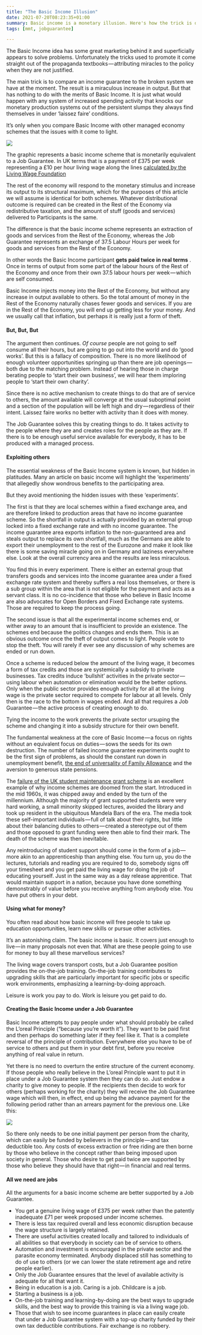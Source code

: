 ```yaml
---
title: "The Basic Income Illusion"
date: 2021-07-20T08:23:35+01:00
summary: Basic income is a monetary illusion. Here's how the trick is done and why it always fails.
tags: [mmt, jobguarantee]

---
```

The Basic Income idea has some great marketing behind it and superficially appears to solve problems. Unfortunately the tricks used to promote it come straight out of the propaganda textbooks — attributing miracles to the policy when they are not justified.

The main trick is to compare an income guarantee to the broken system we have at the moment. The result is a miraculous increase in output. But that has nothing to do with the merits of Basic Income. It is just what would happen with any system of increased spending activity that knocks our monetary production systems out of the persistent slumps they always find themselves in under ‘laissez faire’ conditions.

It’s only when you compare Basic Income with other managed economy schemes that the issues with it come to light.

![](https://cdn-images-1.medium.com/max/800/1*NSJ_KX4l0PhlacWsCyUcCQ.gif)

The graphic represents a basic income scheme that is monetarily equivalent to a Job Guarantee. In UK terms that is a payment of £375 per week representing a £10 per hour living wage along the lines [calculated by the Living Wage Foundation](http://www.livingwage.org.uk/what-living-wage-annual-salary)

The rest of the economy will respond to the monetary stimulus and increase its output to its structural maximum, which for the purposes of this article we will assume is identical for both schemes. Whatever distributional outcome is required can be created in the Rest of the Economy via redistributive taxation, and the amount of stuff (goods and services) delivered to Participants is the same.

The difference is that the basic income scheme represents an extraction of goods and services from the Rest of the Economy, whereas the Job Guarantee represents an exchange of 37.5 Labour Hours per week for goods and services from the Rest of the Economy.

In other words the Basic Income participant **gets paid twice in real terms** . Once in terms of output from some part of the labour hours of the Rest of the Economy and once from their own 37.5 labour hours per week — which are self consumed.

Basic Income injects money into the Rest of the Economy, but without any increase in output available to others. So the total amount of money in the Rest of the Economy naturally chases fewer goods and services. If you are in the Rest of the Economy, you will end up getting less for your money. And we usually call that inflation, but perhaps it is really just a form of theft.

#### But, But, But

The argument then continues. _Of course_ people are not going to self consume all their hours, but are going to go out into the world and do ‘good works’. But this is a fallacy of composition. There is no more likelihood of enough volunteer opportunities springing up than there are job openings — both due to the matching problem. Instead of hearing those in charge berating people to ‘start their own business’, we will hear them imploring people to ‘start their own charity’.

Since there is no active mechanism to create things to do that are of service to others, the amount available will converge at the usual suboptimal point and a section of the population will be left high and dry — regardless of their intent. Laissez faire works no better with activity than it does with money.

The Job Guarantee solves this by creating things to do. It takes activity to the people where they are and creates roles for the people as they are. If there is to be enough useful service available for everybody, it has to be produced with a managed process.

#### Exploiting others

The essential weakness of the Basic Income system is known, but hidden in platitudes. Many an article on basic income will highlight the ‘experiments’ that allegedly show wondrous benefits to the participating area.

But they avoid mentioning the hidden issues with these ‘experiments’.

The first is that they are local schemes within a fixed exchange area, and are therefore linked to production areas that have no income guarantee scheme. So the shortfall in output is actually provided by an external group locked into a fixed exchange rate and with no income guarantee. The income guarantee area exports inflation to the non-guaranteed area and steals output to replace its own shortfall, much as the Germans are able to export their unemployment to the rest of the Eurozone and make it look like there is some saving miracle going on in Germany and laziness everywhere else. Look at the overall currency area and the results are less miraculous.

You find this in every experiment. There is either an external group that transfers goods and services into the income guarantee area under a fixed exchange rate system and thereby suffers a real loss themselves, or there is a sub group within the area that is not eligible for the payment and acts as a servant class. It is no co-incidence that those who believe in Basic Income are also advocates for Open Borders and Fixed Exchange rate systems. Those are required to keep the process going.

The second issue is that all the experimental income schemes end, or wither away to an amount that is insufficient to provide an existence. The schemes end because the politics changes and ends them. This is an obvious outcome once the theft of output comes to light. People vote to stop the theft. You will rarely if ever see any discussion of why schemes are ended or run down.

Once a scheme is reduced below the amount of the living wage, it becomes a form of tax credits and those are systemically a subsidy to private businesses. Tax credits induce ‘bullshit’ activities in the private sector — using labour when automation or elimination would be the better options. Only when the public sector provides enough activity for all at the living wage is the private sector required to compete for labour at all levels. Only then is the race to the bottom in wages ended. And all that requires a Job Guarantee — the active process of creating enough to do.

Tying the income to the work prevents the private sector ursuping the scheme and changing it into a subsidy structure for their own benefit.

The fundamental weakness at the core of Basic Income — a focus on rights without an equivalent focus on duties — sows the seeds for its own destruction. The number of failed income guarantee experiments ought to be the first sign of problems, as should the constant run down in unemployment benefit, [the end of universality of Family Allowance](https://medium.com/@cerce123/what-happened-to-the-basic-income-for-children-ea7fdae58592#.a2p4u97j9) and the aversion to generous state pensions.

The [failure of the UK student maintenance grant scheme](https://medium.com/@cerce123/remember-when-knowledge-was-free-c23ac3cef5b#.bklozpgqd) is an excellent example of why income schemes are doomed from the start. Introduced in the mid 1960s, it was chipped away and ended by the turn of the millennium. Although the majority of grant supported students were very hard working, a small minority skipped lectures, avoided the library and took up resident in the ubiquitous Mandela Bars of the era. The media took these self-important individuals — full of talk about their rights, but little about their balancing duties to others — created a stereotype out of them and those opposed to grant funding were then able to find their mark. The death of the scheme was then inevitable.

Any reintroducing of student support should come in the form of a job — more akin to an apprenticeship than anything else. You turn up, you do the lectures, tutorials and reading you are required to do, somebody signs off your timesheet and you get paid the living wage for doing the job of educating yourself. Just in the same way as a day release apprentice. That would maintain support in a nation, because you have done something demonstrably of value before you receive anything from anybody else. You have put others in your debt.

#### Using what for money?

You often read about how basic income will free people to take up education opportunities, learn new skills or pursue other activities.

It’s an astonishing claim. The basic income is basic. It covers just enough to live — in many proposals not even that. What are these people going to use for money to buy all these marvellous services?

The living wage covers transport costs, but a Job Guarantee position provides the on-the-job training. On-the-job training contributes to upgrading skills that are particularly important for specific jobs or specific work environments, emphasizing a learning-by-doing approach.

Leisure is work you pay to do. Work is leisure you get paid to do.

#### Creating the Basic Income under a Job Guarantee

Basic Income attempts to pay people under what should probably be called the L’oreal Principle (“because you’re worth it”). They want to be paid first and then perhaps do something later if they feel like it. That is a complete reversal of the principle of contribution. Everywhere else you have to be of service to others and put them in your debt first, before you receive anything of real value in return.

Yet there is no need to overturn the entire structure of the current economy. If those people who really believe in the L’oreal Principle want to put it in place under a Job Guarantee system then they can do so. Just endow a charity to give money to people. If the recipients then decide to work for others (perhaps working for the charity) they will receive the Job Guarantee wage which will then, in effect, end up being the advance payment for the following period rather than an arrears payment for the previous one. Like this:

![](https://cdn-images-1.medium.com/max/800/1*_jtDT2zFWlz3EvJiDP-qRA.png)

So there only needs to be one initial payment per person from the charity, which can easily be funded by believers in the principle — and tax deductible too. Any costs of excess extraction or free riding are then borne by those who believe in the concept rather than being imposed upon society in general. Those who desire to get paid twice are supported by those who believe they should have that right — in financial and real terms.

#### **All we need are jobs**

All the arguments for a basic income scheme are better supported by a Job Guarantee.

*   You get a genuine living wage of £375 per week rather than the patently inadequate £71 per week proposed under income schemes.
*   There is less tax required overall and less economic disruption because the wage structure is largely retained.
*   There are useful activities created locally and tailored to individuals of all abilities so that everybody in society can be of service to others.
*   Automation and investment is encouraged in the private sector and the parasite economy terminated. Anybody displaced still has something to do of use to others (or we can lower the state retirement age and retire people earlier).
*   Only the Job Guarantee ensures that the level of available activity is adequate for all that want it.
*   Being in education is a job. Caring is a job. Childcare is a job.
*   Starting a business is a job.
*   On-the-job training and learning-by-doing are the best ways to upgrade skills, and the best way to provide this training is via a living wage job.
*   Those that wish to see income guarantees in place can easily create that under a Job Guarantee system with a top-up charity funded by their own tax deductible contributions. Fair exchange is no robbery.
